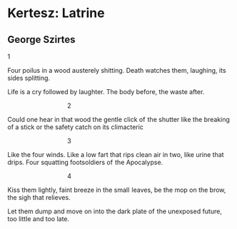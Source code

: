 # Kertesz: Latrine
## George Szirtes
1

Four poilus in a wood austerely shitting.
Death watches them, laughing, its sides splitting.

Life is a cry followed by laughter.
The body before, the waste after.

                                  2

Could one hear in that wood the gentle click
of  the shutter like the breaking of a stick
or the safety catch on its climacteric

                                  3

Like the four winds. Like a low fart that rips
clean air in two, like urine that drips.
Four squatting footsoldiers of  the Apocalypse.

                                  4

Kiss them lightly, faint breeze in the small  leaves,
be the mop on the brow, the sigh that relieves.

Let them dump and move on into the dark plate
of  the unexposed future, too little and too late.